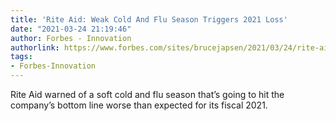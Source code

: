 ```yaml
---
title: 'Rite Aid: Weak Cold And Flu Season Triggers 2021 Loss'
date: "2021-03-24 21:19:46"
author: Forbes - Innovation
authorlink: https://www.forbes.com/sites/brucejapsen/2021/03/24/rite-aid-soft-cough-cold-and-flu-season-triggers-bigger-annual-loss-than-expected/
tags:
- Forbes-Innovation
---
```

Rite Aid warned of a soft cold and flu season that’s going to hit the company’s bottom line worse than expected for its fiscal 2021.